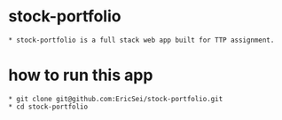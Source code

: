 # stock-portfolio

    * stock-portfolio is a full stack web app built for TTP assignment.

# how to run this app

    * git clone git@github.com:EricSei/stock-portfolio.git
    * cd stock-portfolio
